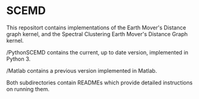 # SCEMD

This repositort contains implementations of the Earth Mover's Distance graph kernel, and the Spectral Clustering Earth Mover's Distance Graph kernel. 

/PythonSCEMD contains the current, up to date version, implemented in Python 3. 

/Matlab contains a previous version implemented in Matlab. 

Both subdirectories contain READMEs which provide detailed instructions on running them.
